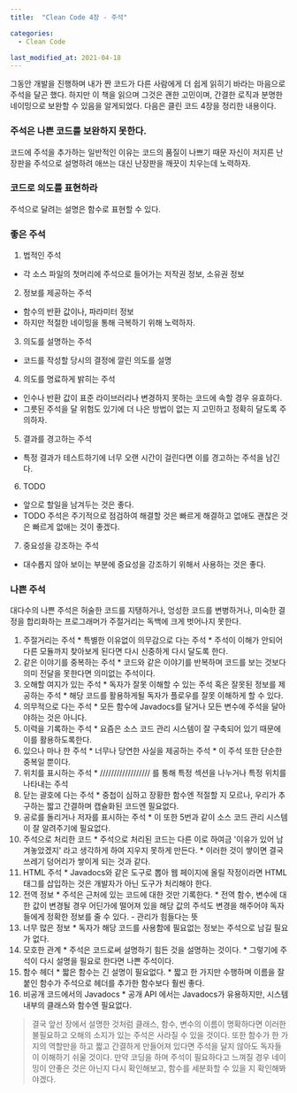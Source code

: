 ```yaml
---
title:  "Clean Code 4장 - 주석"

categories:
  - Clean Code

last_modified_at: 2021-04-18
---
```


그동안 개발을 진행하며 내가 짠 코드가 다른 사람에게 더 쉽게 읽히기 바라는 마음으로 주석을 달곤 했다.
하지만 이 책을 읽으며 그것은 괜한 고민이며, 간결한 로직과 분명한 네이밍으로 보완할 수 있음을 알게되었다.
다음은 클린 코드 4장을 정리한 내용이다.

### 주석은 나쁜 코드를 보완하지 못한다.
코드에 주석을 추가하는 일반적인 이유는 코드의 품질이 나쁘기 때문
자신이 저지른 난장판을 주석으로 설명하려 애쓰는 대신 난장판을 깨끗이 치우는데 노력하자.

### 코드로 의도를 표현하라
주석으로 달려는 설명은 함수로 표현할 수 있다.

### 좋은 주석
1. 법적인 주석
  * 각 소스 파일의 첫머리에 주석으로 들어가는 저작권 정보, 소유권 정보
2. 정보를 제공하는 주석
  * 함수의 반환 값이나, 파라미터 정보
  * 하지만 적절한 네이밍을 통해 극복하기 위해 노력하자.
3. 의도를 설명하는 주석
  * 코드를 작성할 당시의 결정에 깔린 의도를 설명
4. 의도를 명료하게 밝히는 주석
  * 인수나 반환 값이 표준 라이브러리나 변경하지 못하는 코드에 속할 경우 유효하다.
  * 그릇된 주석을 달 위험도 있기에 더 나은 방법이 없는 지 고민하고 정확히 달도록 주의하자.
5. 결과를 경고하는 주석
  * 특정 결과가 테스트하기에 너무 오랜 시간이 걸린다면 이를 경고하는 주석을 남긴다.
6. TODO 
  * 앞으로 할일을 남겨두는 것은 좋다.
  * TODO 주석은 주기적으로 점검하여 해결할 것은 빠르게 해결하고 없애도 괜찮은 것은 빠르게 없애는 것이 좋겠다.
7. 중요성을 강조하는 주석
  * 대수롭지 않아 보이는 부분에 중요성을 강조하기 위해서 사용하는 것은 좋다.

### 나쁜 주석

대다수의 나쁜 주석은 허술한 코드를 지탱하거나, 엉성한 코드를 변병하거나, 미숙한 결정을 합리화하는 프로그래머가 주절거리는 독백에 크게 벗어나지 못한다.
  1. 주절거리는 주석
    * 특별한 이유없이 의무감으로 다는 주석 
    * 주석이 이해가 안되어 다른 모듈까지 찾아보게 된다면 다시 신중하게 다시 달도록 한다.
  2. 같은 이야기를 중복하는 주석
    * 코드와 같은 이야기를 반복하며 코드를 보는 것보다 의미 전달을 못한다면 의미없는 주석이다.
  3. 오해할 여지가 있는 주석
    * 독자가 잘못 이해할 수 있는 주석 혹은 잘못된 정보를 제공하는 주석
    * 해당 코드를 활용하게될 독자가 플로우를 잘못 이해하게 할 수 있다.
  4. 의무적으로 다는 주석
    * 모든 함수에 Javadocs를 달거나 모든 변수에 주석을 달아야하는 것은 아니다.
  5. 이력을 기록하는 주석
    * 요즘은 소스 코드 관리 시스템이 잘 구축되어 있기 때문에 이를 활용하도록한다.
  6. 있으나 마나 한 주석
    * 너무나 당연한 사실을 제공하는 주석
    * 이 주석 또한 단순한 중복일 뿐이다.
  7. 위치를 표시하는 주석
    * ////////////////// 를 통해 특정 섹션을 나누거나 특정 위치를 나타내는 주석
  8. 닫는 괄호에 다는 주석
    * 중첩이 심하고 장황한 함수엔 적절할 지 모르나, 우리가 추구하는 짧고 간결하며 캡슐화된 코드엔 필요없다.
  9. 공로를 돌리거나 저자를 표시하는 주석
    * 이 또한 5번과 같이 소스 코드 관리 시스템이 잘 알려주기에 필요없다.
  10. 주석으로 처리한 코드
    * 주석으로 처리된 코드는 다른 이로 하여금 '이유가 있어 남겨놓았겠지' 라고 생각하게 하여 지우지 못하게 만든다.
    * 이러한 것이 쌓이면 결국 쓰레기 덩어리가 쌓이게 되는 것과 같다.
  11. HTML 주석
    * Javadocs와 같은 도구로 뽑아 웹 페이지에 올릴 작정이라면 HTML 태그를 삽입하는 것은 개발자가 아닌 도구가 처리해야 한다.
  12. 전역 정보
    * 주석은 근처에 있는 코드에 대한 것만 기록한다.
    * 전역 함수, 변수에 대한 값이 변경될 경우 어딘가에 떨어져 있을 해당 값의 주석도 변경을 해주어야 독자들에게 정확한 정보를 줄 수 있다. - 관리가 힘들다는 뜻
  13. 너무 많은 정보
    * 독자가 해당 코드를 사용함에 필요없는 정보는 주석으로 남길 필요가 없다.
  14. 모호한 관계
    * 주석은 코드로써 설명하기 힘든 것을 설명하는 것이다.
    * 그렇기에 주석이 다시 설명을 필요로 한다면 나쁜 주석이다.
  15. 함수 헤더
    * 짧은 함수는 긴 설명이 필요없다.
    * 짧고 한 가지만 수행하며 이름을 잘 붙인 함수가 주석으로 헤더를 추가한 함수보다 훨씬 좋다.
  16. 비공개 코드에서의 Javadocs
    * 공개 API 에서는 Javadocs가 유용하지만, 시스템 내부의 클래스와 함수엔 필요없다.

> 결국 앞선 장에서 설명한 것처럼 클래스, 함수, 변수의 이름이 명확하다면 이러한 불필요하고 오해의 소지가 있는 주석은 사라질 수 있을 것이다. 
> 또한 함수가 한 가지의 역할만을 하고 짧고 간결하게 만들어져 있다면 주석을 달지 않아도 독자들이 이해하기 쉬울 것이다.
> 만약 코딩을 하며 주석이 필요하다고 느껴질 경우 네이밍이 안좋은 것은 아닌지 다시 확인해보고, 함수를 세분화할 수 있을 지 확인해봐야겠다.